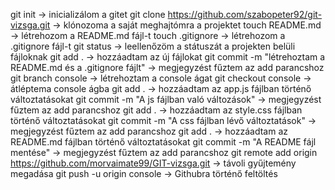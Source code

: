 git init -> inicializálom a gitet
git clone https://github.com/szabopeter92/git-vizsga.git -> klónozoma a saját meghajtómra a projektet
touch README.md -> létrehozom a README.md fájl-t
touch .gitignore -> létrehozom a .gitignore fájl-t
git status -> leellenőzöm a státuszát a projekten belüli fájloknak
git add . -> hozzáadtam az új fájlokat
git commit -m "létrehoztam a README.md és a .gitignore fájlt" -> megjegyzést fűztem az add parancshoz
git branch console -> létrehoztam a console ágat
git checkout console -> átléptema  console ágba
git add . -> hozzáadtam az app.js fájlban történő változtatásokat
git commit -m "A js fájlban való változások" -> megjegyzést fűztem az add parancshoz
git add . -> hozzáadtam az style.css fájlban történő változtatásokat
git commit -m "A css fájlban lévő változtatások" -> megjegyzést fűztem az add parancshoz
git add . -> hozzáadtam az README.md fájlban történő változtatásokat
git commit -m "A README fájl mentése" -> megjegyzést fűztem az add parancshoz
git remote add origin https://github.com/morvaimate99/GIT-vizsga.git -> távoli gyűjtemény megadása
git push -u origin console -> Githubra történő feltöltés
